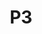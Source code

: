---
category: [P3] #Category ID.
hue: var(--c-themeMediumSeaGreen) #Category hue. See note [1].
title: P3 #Category title.
description: 
---